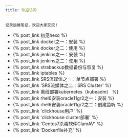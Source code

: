 ```yaml
---
title: 欢迎访问
---
```


    记录运维笔记，欢迎大家交流！

- {% post_link 初见hexo %}
- {% post_link docker之一：安装 %}
- {% post_link docker之二：使用 %}
- {% post_link jenkins之一：安装 %}
- {% post_link jenkins之二：使用 %}
- {% post_link xtrabackup数据备份与恢复 %}
- {% post_link iptables %}
- {% post_link SRS流媒体之一：单节点部署 %}
- {% post_link 'SRS流媒体之二：SRS Cluster' %}
- {% post_link 离线部署kubernetes（kubeadm） %}
- {% post_link rhel6安装oracle11gr2之一：安装 %}
- {% post_link rhel6安装oracle11gr2之二：创建监听 %}
- {% post_link 'clickhouse用户' %}
- {% post_link 'clickhouse cluster部署' %}
- {% post_link 'Centos7杀毒软件ClamAV' %}
- {% post_link 'Dockerfile补充' %}